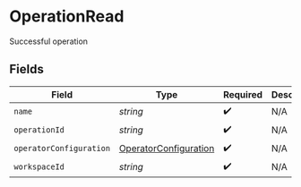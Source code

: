 # OperationRead

Successful operation


## Fields

| Field                                                                 | Type                                                                  | Required                                                              | Description                                                           |
| --------------------------------------------------------------------- | --------------------------------------------------------------------- | --------------------------------------------------------------------- | --------------------------------------------------------------------- |
| `name`                                                                | *string*                                                              | :heavy_check_mark:                                                    | N/A                                                                   |
| `operationId`                                                         | *string*                                                              | :heavy_check_mark:                                                    | N/A                                                                   |
| `operatorConfiguration`                                               | [OperatorConfiguration](../../models/shared/OperatorConfiguration.md) | :heavy_check_mark:                                                    | N/A                                                                   |
| `workspaceId`                                                         | *string*                                                              | :heavy_check_mark:                                                    | N/A                                                                   |